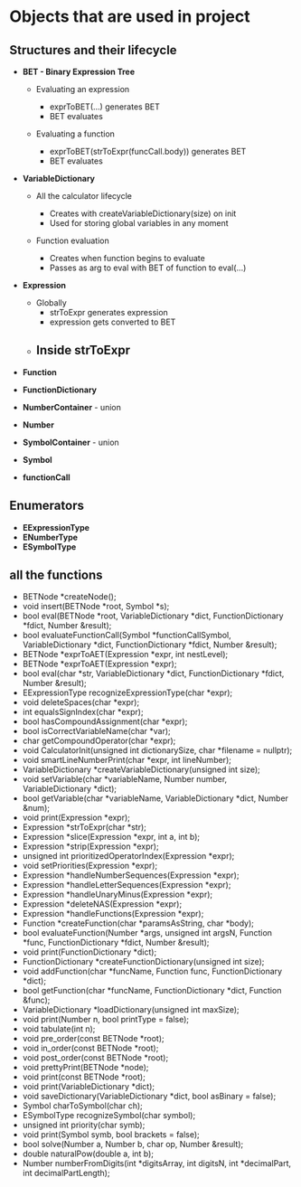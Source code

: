 # Objects that are used in project

## Structures and their lifecycle
- **BET - Binary Expression Tree**
  - Evaluating an expression
    - exprToBET(...) generates BET
    - BET evaluates
  
  - Evaluating a function
    - exprToBET(strToExpr(funcCall.body)) generates BET
    - BET evaluates


- **VariableDictionary**
  - All the calculator lifecycle
    - Creates with createVariableDictionary(size) on init
    - Used for storing global variables in any moment

  - Function evaluation
    - Creates when function begins to evaluate
    - Passes as arg to eval with BET of function to eval(...)


- **Expression**
  - Globally
    - strToExpr generates expression
    - expression gets converted to BET
  - Inside strToExpr
    - 
- **Function**
- **FunctionDictionary**
- **NumberContainer** - union
- **Number**
- **SymbolContainer** - union
- **Symbol**
- **functionCall**

## Enumerators
- **EExpressionType**
- **ENumberType**
- **ESymbolType**

## all the functions
- BETNode *createNode();
- void insert(BETNode *root, Symbol *s);
- bool eval(BETNode *root, VariableDictionary *dict, FunctionDictionary *fdict, Number &result);
- bool evaluateFunctionCall(Symbol *functionCallSymbol, VariableDictionary *dict, FunctionDictionary *fdict, Number &result);
- BETNode *exprToAET(Expression *expr, int nestLevel);        
- BETNode *exprToAET(Expression *expr);
- bool eval(char *str, VariableDictionary *dict, FunctionDictionary *fdict, Number &result);
- EExpressionType recognizeExpressionType(char *expr);        
- void deleteSpaces(char *expr);
- int equalsSignIndex(char *expr);
- bool hasCompoundAssignment(char *expr);
- bool isCorrectVariableName(char *var);
- char getCompoundOperator(char *expr);
- void CalculatorInit(unsigned int dictionarySize, char *filename = nullptr);
- void smartLineNumberPrint(char *expr, int lineNumber);      
- VariableDictionary *createVariableDictionary(unsigned int size);
- void setVariable(char *variableName, Number number, VariableDictionary *dict);
- bool getVariable(char *variableName, VariableDictionary *dict, Number &num);
- void print(Expression *expr);
- Expression *strToExpr(char *str);
- Expression *slice(Expression *expr, int a, int b);
- Expression *strip(Expression *expr);
- unsigned int prioritizedOperatorIndex(Expression *expr);    
- void setPriorities(Expression *expr);
- Expression *handleNumberSequences(Expression *expr);        
- Expression *handleLetterSequences(Expression *expr);        
- Expression *handleUnaryMinus(Expression *expr);
- Expression *deleteNAS(Expression *expr);
- Expression *handleFunctions(Expression *expr);
- Function *createFunction(char *paramsAsString, char *body); 
- bool evaluateFunction(Number *args, unsigned int argsN, Function *func, FunctionDictionary *fdict, Number &result);     
- void print(FunctionDictionary *dict);
- FunctionDictionary *createFunctionDictionary(unsigned int size);
- void addFunction(char *funcName, Function func, FunctionDictionary *dict);
- bool getFunction(char *funcName, FunctionDictionary *dict, Function &func);
- VariableDictionary *loadDictionary(unsigned int maxSize);   
- void print(Number n, bool printType = false);
- void tabulate(int n);
- void pre_order(const BETNode *root);
- void in_order(const BETNode *root);
- void post_order(const BETNode *root);
- void prettyPrint(BETNode *node);
- void print(const BETNode *root);
- void print(VariableDictionary *dict);
- void saveDictionary(VariableDictionary *dict, bool asBinary = false);
- Symbol charToSymbol(char ch);
- ESymbolType recognizeSymbol(char symbol);
- unsigned int priority(char symb);
- void print(Symbol symb, bool brackets = false);
- bool solve(Number a, Number b, char op, Number &result);    
- double naturalPow(double a, int b);
- Number numberFromDigits(int *digitsArray, int digitsN, int *decimalPart, int decimalPartLength);
